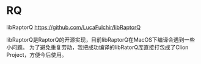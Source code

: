 # RQ

libRaptorQ https://github.com/LucaFulchir/libRaptorQ

libRaptorQ是RaptorQ的开源实现，目前libRaptorQ在MacOS下编译会遇到一些小问题。
为了避免重复劳动，我把成功编译的libRatorQ库直接打包成了Clion Project，方便今后使用。
